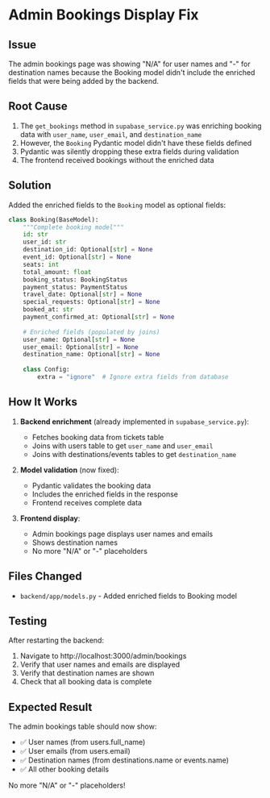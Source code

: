 # Admin Bookings Display Fix

## Issue
The admin bookings page was showing "N/A" for user names and "-" for destination names because the Booking model didn't include the enriched fields that were being added by the backend.

## Root Cause
1. The `get_bookings` method in `supabase_service.py` was enriching booking data with `user_name`, `user_email`, and `destination_name`
2. However, the `Booking` Pydantic model didn't have these fields defined
3. Pydantic was silently dropping these extra fields during validation
4. The frontend received bookings without the enriched data

## Solution
Added the enriched fields to the `Booking` model as optional fields:

```python
class Booking(BaseModel):
    """Complete booking model"""
    id: str
    user_id: str
    destination_id: Optional[str] = None
    event_id: Optional[str] = None
    seats: int
    total_amount: float
    booking_status: BookingStatus
    payment_status: PaymentStatus
    travel_date: Optional[str] = None
    special_requests: Optional[str] = None
    booked_at: str
    payment_confirmed_at: Optional[str] = None
    
    # Enriched fields (populated by joins)
    user_name: Optional[str] = None
    user_email: Optional[str] = None
    destination_name: Optional[str] = None
    
    class Config:
        extra = "ignore"  # Ignore extra fields from database
```

## How It Works

1. **Backend enrichment** (already implemented in `supabase_service.py`):
   - Fetches booking data from tickets table
   - Joins with users table to get `user_name` and `user_email`
   - Joins with destinations/events tables to get `destination_name`

2. **Model validation** (now fixed):
   - Pydantic validates the booking data
   - Includes the enriched fields in the response
   - Frontend receives complete data

3. **Frontend display**:
   - Admin bookings page displays user names and emails
   - Shows destination names
   - No more "N/A" or "-" placeholders

## Files Changed

- `backend/app/models.py` - Added enriched fields to Booking model

## Testing

After restarting the backend:

1. Navigate to http://localhost:3000/admin/bookings
2. Verify that user names and emails are displayed
3. Verify that destination names are shown
4. Check that all booking data is complete

## Expected Result

The admin bookings table should now show:
- ✅ User names (from users.full_name)
- ✅ User emails (from users.email)
- ✅ Destination names (from destinations.name or events.name)
- ✅ All other booking details

No more "N/A" or "-" placeholders!
